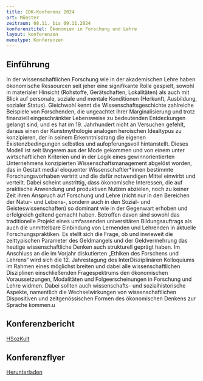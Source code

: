 ```yaml
---
title: IDK-Konferenz 2024
ort: Münster
zeitraum: 08.11. bis 09.11.2024
konferenztitel: Ökonomien in Forschung und Lehre
layout: konferenzen
menutype: Konferenzen
---
```


## Einführung
In der wissenschaftlichen Forschung wie in der akademischen Lehre haben ökonomische Ressourcen seit jeher eine signifikante Rolle gespielt, sowohl in materialer Hinsicht (Rohstoffe, Gerätschaften, Lokalitäten) als auch mit Blick auf personale, soziale und mentale Konditionen (Herkunft, Ausbildung, sozialer Status). Gleichwohl kennt die Wissenschaftsgeschichte zahlreiche Beispiele von Forschenden, die ungeachtet ihrer Marginalisierung und trotz finanziell eingeschränkter Lebensweise zu bedeutenden Entdeckungen gelangt sind, und es hat im 19. Jahrhundert nicht an Versuchen gefehlt, daraus einen der Kunstmythologie analogen heroischen Idealtypus zu konzipieren, der in seinem Erkenntnisdrang die eigenen Existenzbedingungen selbstlos und aufopferungsvoll hintanstellt. Dieses Modell ist seit längerem aus der Mode gekommen und von einem unter wirtschaftlichen Kriterien und in der Logik eines gewinnorientierten Unternehmens konzipierten Wissenschaftsmanagement abgelöst worden, das in Gestalt medial eloquenter Wissenschaftler*innen bestimmte Forschungsvorhaben vertritt und die dafür notwendigen Mittel einwirbt und verteilt. Dabei scheint unstrittig, dass ökonomische Interessen, die auf praktische Anwendung und produktiven Nutzen abzielen, noch zu keiner Zeit ihren Anspruch auf Forschung und Lehre (nicht nur in den Bereichen der Natur- und Lebens-, sondern auch in den Sozial- und Geisteswissenschaften) so dominant wie in der Gegenwart erhoben und erfolgreich geltend gemacht haben. Betroffen davon sind sowohl das traditionelle Projekt eines umfassenden universitären Bildungsauftrags als auch die unmittelbare Einbindung von Lernenden und Lehrenden in aktuelle Forschungspraktiken. Es stellt sich die Frage, ob und inwieweit die zeittypischen Parameter des Geldmangels und der Geldvermehrung das heutige wissenschaftliche Denken auch strukturell geprägt haben.
Im Anschluss an die im Vorjahr diskutierten „Ethiken des Forschens und Lehrens“ wird sich die 12. Jahrestagung des InterDisziplinären Kolloquiums im Rahmen eines möglichst breiten und dabei alle wissenschaftlichen Disziplinen einschließenden Fragespektrums den ökonomischen Voraussetzungen, Modalitäten und Folgeerscheinungen in Forschung und Lehre widmen. Dabei sollten auch wissenschafts- und sozialhistorische Aspekte, namentlich die Wechselwirkungen von wissenschaftlichen Dispositiven und zeitgenössischen Formen des ökonomischen Denkens zur Sprache kommen.u

## Konferenzbericht
[HSozKult](https://www.hsozkult.de/conferencereport/id/fdkn-155415)

## Konferenzflyer
[Herunterladen](/downloads/idk2024konferenz.pdf)
